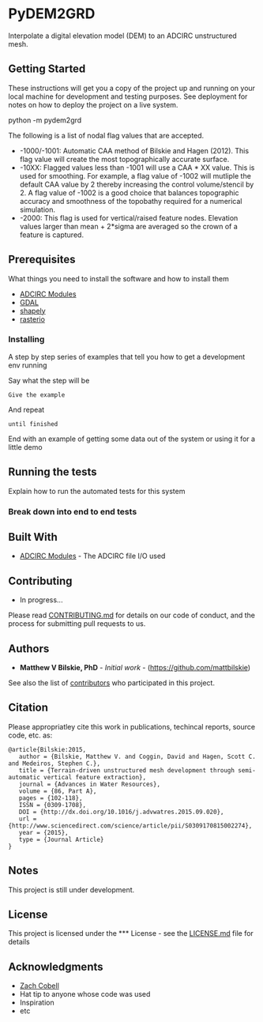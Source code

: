 # PyDEM2GRD
Interpolate a digital elevation model (DEM) to an ADCIRC unstructured mesh.

## Getting Started

These instructions will get you a copy of the project up and running on your local machine for development and testing purposes. See deployment for notes on how to deploy the project on a live system.

python -m pydem2grd

The following is a list of nodal flag values that are accepted.
* -1000/-1001: Automatic CAA method of Bilskie and Hagen (2012). This flag value will create the most topographically accurate surface.
* -10XX: Flagged values less than -1001 will use a CAA * XX value. This is used for smoothing. For example, a flag value of -1002 will mutliple the default CAA value by 2 thereby increasing the control volume/stencil by 2. A flag value of -1002 is a good choice that balances topographic accuracy and smoothness of the topobathy required for a numerical simulation.
* -2000: This flag is used for vertical/raised feature nodes. Elevation values larger than mean + 2*sigma are averaged so the crown of a feature is captured.

## Prerequisites

What things you need to install the software and how to install them

* [ADCIRC Modules](https://github.com/zcobell/ADCIRCModules)
* [GDAL](https://pypi.org/project/GDAL/)
* [shapely](https://shapely.readthedocs.io/en/stable/)
* [rasterio](https://rasterio.readthedocs.io/en/stable/#)

### Installing

A step by step series of examples that tell you how to get a development env running

Say what the step will be

```
Give the example
```

And repeat

```
until finished
```

End with an example of getting some data out of the system or using it for a little demo

## Running the tests

Explain how to run the automated tests for this system

### Break down into end to end tests

## Built With

* [ADCIRC Modules](https://github.com/zcobell/ADCIRCModules) - The ADCIRC file I/O used

## Contributing

* In progress...

Please read [CONTRIBUTING.md](https://gist.github.com/PurpleBooth/b24679402957c63ec426) for details on our code of conduct, and the process for submitting pull requests to us.

## Authors

* **Matthew V Bilskie, PhD** - *Initial work* - (https://github.com/mattbilskie)

See also the list of [contributors](https://github.com/mattbilskie/PyDEM2GRD/contributors) who participated in this project.

## Citation

Please appropriatley cite this work in publications, techincal reports, source code, etc. as:

```
@article{Bilskie:2015,
   author = {Bilskie, Matthew V. and Coggin, David and Hagen, Scott C. and Medeiros, Stephen C.},
   title = {Terrain-driven unstructured mesh development through semi-automatic vertical feature extraction},
   journal = {Advances in Water Resources},
   volume = {86, Part A},
   pages = {102-118},
   ISSN = {0309-1708},
   DOI = {http://dx.doi.org/10.1016/j.advwatres.2015.09.020},
   url = {http://www.sciencedirect.com/science/article/pii/S0309170815002274},
   year = {2015},
   type = {Journal Article}
}
```

## Notes

This project is still under development.

## License

This project is licensed under the *** License - see the [LICENSE.md](LICENSE.md) file for details

## Acknowledgments

* [Zach Cobell](https://github.com/zcobell)
* Hat tip to anyone whose code was used
* Inspiration
* etc
